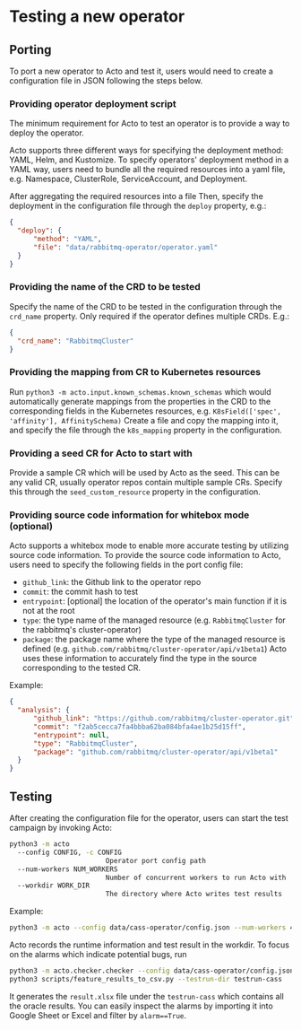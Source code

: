 # Testing a new operator

## Porting
To port a new operator to Acto and test it, users would need to create a configuration file in JSON 
  following the steps below.

### Providing operator deployment script
The minimum requirement for Acto to test an operator is to provide a way to deploy the operator.

Acto supports three different ways for specifying the deployment method: YAML, Helm, and Kustomize.
To specify operators' deployment method in a YAML way, users need to bundle all the required 
  resources into a yaml file, e.g. Namespace, ClusterRole, ServiceAccount, and Deployment.

After aggregating the required resources into a file
Then, specify the deployment in the configuration file through the `deploy` property, e.g.:
```json
{
  "deploy": {
      "method": "YAML",
      "file": "data/rabbitmq-operator/operator.yaml"
  }
}
```

### Providing the name of the CRD to be tested
Specify the name of the CRD to be tested in the configuration through the `crd_name` property. Only required if the operator defines multiple CRDs.
E.g.:
```json
{
  "crd_name": "RabbitmqCluster"
}
```

### Providing the mapping from CR to Kubernetes resources
Run `python3 -m acto.input.known_schemas.known_schemas` which would automatically generate mappings from the properties in the CRD to the corresponding fields in the Kubernetes resources, e.g. `K8sField(['spec', 'affinity'], AffinitySchema)`
Create a file and copy the mapping into it, and specify the file through the `k8s_mapping` property in the configuration.

### Providing a seed CR for Acto to start with
Provide a sample CR which will be used by Acto as the seed. This can be any valid CR, usually operator repos contain multiple sample CRs. Specify this through the `seed_custom_resource` property in the configuration.

### Providing source code information for whitebox mode (optional)
Acto supports a whitebox mode to enable more accurate testing by utilizing source code information.
To provide the source code information to Acto, users need to specify the following fields in the port config file:
- `github_link`: the Github link to the operator repo
- `commit`: the commit hash to test
- `entrypoint`: [optional] the location of the operator's main function if it is not at the root
- `type`: the type name of the managed resource (e.g. `RabbitmqCluster` for the rabbitmq's cluster-operator)
- `package`: the package name where the type of the managed resource is defined (e.g. `github.com/rabbitmq/cluster-operator/api/v1beta1`)
Acto uses these information to accurately find the type in the source corresponding to the tested CR.

Example:
```json
{
  "analysis": {
      "github_link": "https://github.com/rabbitmq/cluster-operator.git",
      "commit": "f2ab5cecca7fa4bbba62ba084bfa4ae1b25d15ff",
      "entrypoint": null,
      "type": "RabbitmqCluster",
      "package": "github.com/rabbitmq/cluster-operator/api/v1beta1"
  }
}
```

## Testing
After creating the configuration file for the operator,
  users can start the test campaign by invoking Acto:
```sh
python3 -m acto
  --config CONFIG, -c CONFIG
                        Operator port config path
  --num-workers NUM_WORKERS
                        Number of concurrent workers to run Acto with
  --workdir WORK_DIR
                        The directory where Acto writes test results
```

Example:
```sh
python3 -m acto --config data/cass-operator/config.json --num-workers 4 --workdir testrun-cass
```

Acto records the runtime information and test result in the workdir.
To focus on the alarms which indicate potential bugs, run
```sh
python3 -m acto.checker.checker --config data/cass-operator/config.json --num-workers 8 --testrun-dir testrun-cass
python3 scripts/feature_results_to_csv.py --testrun-dir testrun-cass
```
It generates the `result.xlsx` file under the `testrun-cass` which contains
  all the oracle results.
You can easily inspect the alarms by importing it into Google Sheet or Excel
  and filter by `alarm==True`.